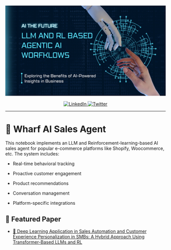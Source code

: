 <p align="center">
  <a href="http://www.theunwindai.com">
    <img src="docs/banner/beastmode.png" width="900px" alt="wharf AI">
  </a>
</p>

<p align="center">
  <a href="https://www.linkedin.com/in/ugochukwu-ibecheozor/">
    <img src="https://img.shields.io/badge/-Follow%20Ugochukwu%20Saboo-blue?logo=linkedin&style=flat-square" alt="LinkedIn">
  </a>
  <a href="https://x.com/_impact_dev">
    <img src="https://img.shields.io/twitter/follow/_impact_dev" alt="Twitter">
  </a>
</p>

<hr/>

# 🌟 Wharf AI Sales Agent

This notebook implements an LLM and Reinforcement-learning-based AI sales agent for popular e-commerce platforms like Shopify, Woocommerce, etc.
The system includes:

-   Real-time behavioral tracking

-   Proactive customer engagement

-   Product recommendations

-   Conversation management

-   Platform-specific integrations


## 📂 Featured Paper
- [💼 Deep Learning Application in Sales Automation and Customer Experience Personalization in SMBs: A Hybrid Approach Using Transformer-Based LLMs and RL](https://www.ijisme.org/portfolio-item/a132113010125/)

